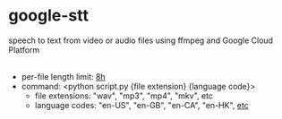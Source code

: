 # google-stt
speech to text from video or audio files using ffmpeg and Google Cloud Platform
<br/>
<br/>
- per-file length limit: [8h](https://cloud.google.com/speech-to-text/quotas "Asynchronous Requests")
- command: <python script.py {file extension} {language code}>
	- file extensions: "wav", "mp3", "mp4", "mkv", etc
	- language codes: "en-US", "en-GB", "en-CA", "en-HK", [etc](https://cloud.google.com/speech-to-text/docs/languages "BCP-47")

